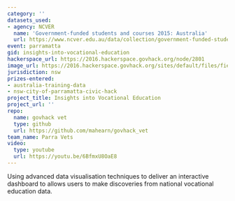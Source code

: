 ```yaml
---
category: ''
datasets_used:
- agency: NCVER
  name: 'Government-funded students and courses 2015: Australia'
  url: https://www.ncver.edu.au/data/collection/government-funded-students-and-courses
event: parramatta
gid: insights-into-vocational-education
hackerspace_url: https://2016.hackerspace.govhack.org/node/2801
image_url: https://2016.hackerspace.govhack.org/sites/default/files/field/image/Screen%20Shot%202016-07-30%20at%202.42.00%20pm_0.png
jurisdiction: nsw
prizes-entered:
- australia-training-data
- nsw-city-of-parramatta-civic-hack
project_title: Insights into Vocational Education
project_url: ''
repo:
  name: govhack vet
  type: github
  url: https://github.com/mahearn/govhack_vet
team_name: Parra Vets
video:
  type: youtube
  url: https://youtu.be/6BfmxU8OaE8
---
```


Using advanced data visualisation techniques to deliver an interactive dashboard to allows users to make discoveries from national vocational education data.